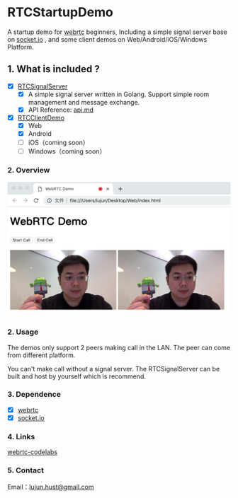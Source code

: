 # RTCStartupDemo

A startup demo for [webrtc](https://webrtc.org/) beginners, Including a simple signal server base on [socket.io](https://socket.io) , and some client demos on Web/Android/iOS/Windows Platform.

## 1. What is included ?

- [x] [RTCSignalServer ](RTCSignalServer)
    - [x] A simple signal server written in Golang. Support simple room management and message exchange.
    - [x] API Reference:  [api.md](RTCSignalServer/README.md)

- [x] [RTCClientDemo](RTCClientDemo)
  - [x] Web
  - [x] Android
  - [ ] iOS（coming soon）
  - [ ] Windows（coming soon）

### 2. Overview

![](./screenshots/screenshot-web.png)


### 2. Usage

The demos only support 2 peers making call in the LAN. The peer can come from different platform.

You can't make call without a signal server. The RTCSignalServer can be built and host by yourself which is recommend. 

### 3. Dependence

- [x] [webrtc](https://webrtc.org/)
- [x] [socket.io](https://socket.io)

### 4. Links
[webrtc-codelabs](https://codelabs.developers.google.com/codelabs/webrtc-web)

### 5. Contact

Email：[lujun.hust@gmail.com](mailto:lujun.hust@gmail.com)
